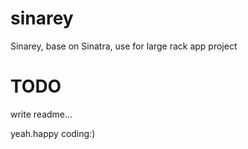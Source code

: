 # sinarey

Sinarey, base on Sinatra, use for large rack app project

# TODO 

write readme...


yeah.happy coding:)




